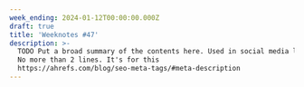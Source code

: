 ```yaml
---
week_ending: 2024-01-12T00:00:00.000Z
draft: true
title: 'Weeknotes #47'
description: >-
  TODO Put a broad summary of the contents here. Used in social media links etc.
  No more than 2 lines. It's for this
  https://ahrefs.com/blog/seo-meta-tags/#meta-description
---
```


